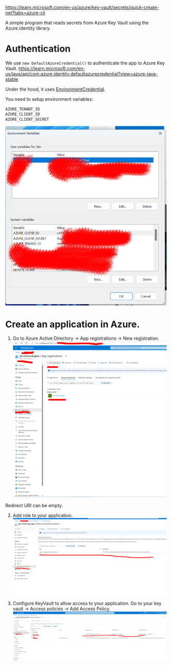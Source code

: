 https://learn.microsoft.com/en-us/azure/key-vault/secrets/quick-create-net?tabs=azure-cli

A simple program that reads secrets from Azure Key Vault using the Azure.Identity library.

# Authentication

We use `new DefaultAzureCredential()` to authenticate the app to Azure Key Vault.
https://learn.microsoft.com/en-us/java/api/com.azure.identity.defaultazurecredential?view=azure-java-stable

Under the hood, it uses [EnvironmentCredential](https://learn.microsoft.com/en-us/dotnet/api/azure.identity.environmentcredential?view=azure-dotnet).

You need to setup environment variables:
```
AZURE_TENANT_ID
AZURE_CLIENT_ID
AZURE_CLIENT_SECRET
```

![Environment variuables screen](./documents/env_variables.png "env_variables.png")

# Create an application in Azure.
1) Go to Azure Active Directory -> App registrations -> New registration.
![Create new registration](./documents/create_new_Registration.png "create_new_Registration.png")

Redirect URI can be empty.

2) Add role to your application.
![Create new registration](./documents/application_roles.png "application_roles.png")

3) Configure KeyVault to allow access to your application.
Go to your key vault -> Access policies -> Add Access Policy.
![Add new access policy](./documents/keyvault_access_policies.png "keyvault_access_policies.png")